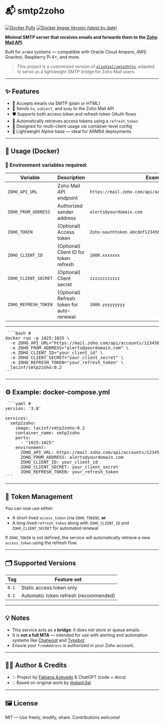 # 📬 smtp2zoho

[![Docker Pulls](https://img.shields.io/docker/pulls/lacinf/smtp2zoho?style=flat-square)](https://hub.docker.com/r/lacinf/smtp2zoho)
[![Docker Image Version (latest by date)](https://img.shields.io/docker/v/lacinf/smtp2zoho?sort=date&label=version&style=flat-square)](https://hub.docker.com/r/lacinf/smtp2zoho/tags)

**Minimal SMTP server that receives emails and forwards them to the [Zoho Mail API](https://www.zoho.com/mail/help/api/overview.html)**.

Built for `arm64` systems — compatible with Oracle Cloud Ampere, AWS Graviton, Raspberry Pi 4+, and more.

> This project is a customized version of [`alash3al/smtp2http`](https://github.com/alash3al/smtp2http), adapted to serve as a lightweight SMTP bridge for Zoho Mail users.

---

## ✨ Features

- 📩 Accepts emails via SMTP (plain or HTML)
- 🚀 Sends `to`, `subject`, and `body` to the Zoho Mail API
- 🛡️ Supports both access token and refresh token OAuth flows
- 🔁 Automatically retrieves access tokens using a `refresh_token`
- 🧠 Designed for multi-client usage via container-level config
- 🧱 Lightweight Alpine base — ideal for ARM64 deployments

---

## 🐳 Usage (Docker)

### 🔧 Environment variables required:

| Variable               | Description                               | Example                                           |
|------------------------|-------------------------------------------|---------------------------------------------------|
| `ZOHO_API_URL`         | Zoho Mail API endpoint                    | `https://mail.zoho.com/api/accounts/123456789/messages` |
| `ZOHO_FROM_ADDRESS`    | Authorized sender address                 | `alerts@yourdomain.com`                          |
| `ZOHO_TOKEN`           | (Optional) Access token                   | `Zoho-oauthtoken abcdef123456`                   |
| `ZOHO_CLIENT_ID`       | (Optional) Client ID for token refresh    | `1000.xxxxxxx`                                   |
| `ZOHO_CLIENT_SECRET`   | (Optional) Client secret                  | `zzzzzzzzzzzz`                                   |
| `ZOHO_REFRESH_TOKEN`   | (Optional) Refresh token for auto-renewal | `1000.yyyyyyyyy`                                 |

---
<pre> ```bash #
docker run -p 1025:1025 \
  -e ZOHO_API_URL="https://mail.zoho.com/api/accounts/123456789/messages" \
  -e ZOHO_FROM_ADDRESS="alerts@yourdomain.com" \
  -e ZOHO_CLIENT_ID="your_client_id" \
  -e ZOHO_CLIENT_SECRET="your_client_secret" \
  -e ZOHO_REFRESH_TOKEN="your_refresh_token" \
  lacinf/smtp2zoho:0.2
``` </pre>
---

## ⚙️ Example: docker-compose.yml
<pre> ```yaml #
version: '3.8'

services:
  smtp2zoho:
    image: lacinf/smtp2zoho:0.2
    container_name: smtp2zoho
    ports:
      - "1025:1025"
    environment:
      ZOHO_API_URL: https://mail.zoho.com/api/accounts/123456789/messages
      ZOHO_FROM_ADDRESS: alerts@yourdomain.com
      ZOHO_CLIENT_ID: your_client_id
      ZOHO_CLIENT_SECRET: your_client_secret
      ZOHO_REFRESH_TOKEN: your_refresh_token
``` </pre>
---

## 🔐 Token Management

You can now use either:

- A short-lived `access_token` (via `ZOHO_TOKEN`), **or**
- A long-lived `refresh_token` along with `ZOHO_CLIENT_ID` and `ZOHO_CLIENT_SECRET` for automated renewal

If `ZOHO_TOKEN` is not defined, the service will automatically retrieve a new `access_token` using the refresh flow.

---

## 🗂 Supported Versions

| Tag   | Feature set                          |
|--------|--------------------------------------|
| `0.1`  | Static access token only             |
| `0.2`  | Automatic token refresh (recommended)|

---

## 💡 Notes

- This service acts as a **bridge**: it does not store or queue emails.
- It is **not a full MTA** — intended for use with alerting and automation systems like [Chatwoot](https://www.chatwoot.com/) and [Typebot](https://typebot.io/).
- Ensure your `fromAddress` is authorized in your Zoho account.

---

## 🧑‍💻 Author & Credits

- ✨ Project by [Fabiana Azevedo](https://github.com/fabianaadelaide) & ChatGPT (code + docs)
- 💡 Based on original work by [@alash3al](https://github.com/alash3al)

---

## 🖼️ License

MIT — Use freely, modify, share. Contributions welcome!

